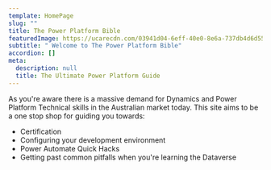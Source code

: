 ```yaml
---
template: HomePage
slug: ""
title: The Power Platform Bible
featuredImage: https://ucarecdn.com/03941d04-6eff-40e0-8e6a-737db4d6d555/
subtitle: " Welcome to The Power Platform Bible"
accordion: []
meta:
  description: null
  title: The Ultimate Power Platform Guide
---
```

As you're aware there is a massive demand for Dynamics and Power Platform Technical skills in the Australian market today. This site aims to be a one stop shop for guiding you towards: 

* Certification
* Configuring your development environment
* Power Automate Quick Hacks
* Getting past common pitfalls when you're learning the Dataverse